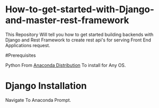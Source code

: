 # How-to-get-started-with-Django-and-master-rest-framework
This Repository Will tell you how to get started building backends with Django and Rest Framework to create rest api's for serving Front End Applications request.

#Prerequisites

Python From  [Anaconda Distribution](https://www.anaconda.com/distribution/) To install for Any OS.

# Django Installation

Navigate To Anaconda Prompt.